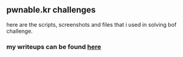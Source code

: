 ##  pwnable.kr challenges

here are the scripts, screenshots and files that i used in solving bof challenge.

### my writeups can be found [here](https://hackmd.io/@k0r3s/)

